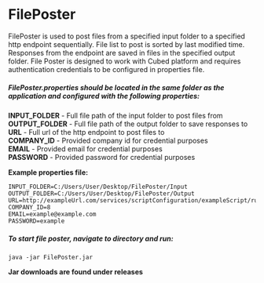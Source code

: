 # FilePoster

FilePoster is used to post files from a specified input folder to a specified http endpoint sequentially. File list to post is sorted by last modified time. Responses from the endpoint are saved in files in the specified output folder. File Poster is designed to work with Cubed platform and requires authentication credentials to be configured in properties file.

##### FilePoster.properties should be located in the same folder as the application and configured with the following properties:

**INPUT_FOLDER** - Full file path of the input folder to post files from  
**OUTPUT_FOLDER** - Full file path of the output folder to save responses to  
**URL** - Full url of the http endpoint to post files to  
**COMPANY_ID** - Provided company id for credential purposes  
**EMAIL** - Provided email for credential purposes  
**PASSWORD** - Provided password for credential purposes  

**Example properties file:**

```
INPUT_FOLDER=C:/Users/User/Desktop/FilePoster/Input
OUTPUT_FOLDER=C:/Users/User/Desktop/FilePoster/Output
URL=http://exampleUrl.com/services/scriptConfiguration/exampleScript/run
COMPANY_ID=8
EMAIL=example@example.com
PASSWORD=example
```

##### To start file poster, navigate to directory and run:
```
java -jar FilePoster.jar
```

**Jar downloads are found under releases**
